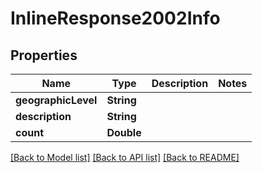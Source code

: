 # InlineResponse2002Info

## Properties
Name | Type | Description | Notes
------------ | ------------- | ------------- | -------------
**geographicLevel** | **String** |  | 
**description** | **String** |  | 
**count** | **Double** |  | 

[[Back to Model list]](../README.md#documentation-for-models) [[Back to API list]](../README.md#documentation-for-api-endpoints) [[Back to README]](../README.md)


